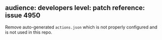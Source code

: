 audience: developers
level: patch
reference: issue 4950
---

Remove auto-generated `actions.json` which is not properly configured and is not used in this repo.
